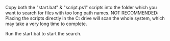 Copy both the "start.bat" & "script.ps1" scripts into the folder which you want to search for files with too long path names.
NOT RECOMMENDED: Placing the scripts directly in the C: drive will scan the whole system, which may take a very long time to complete.

Run the start.bat to start the search.
